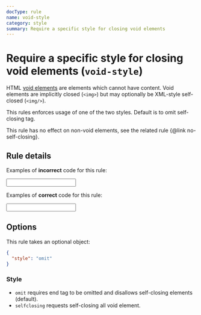 ```yaml
---
docType: rule
name: void-style
category: style
summary: Require a specific style for closing void elements
---
```


# Require a specific style for closing void elements (`void-style`)

HTML [void elements](https://www.w3.org/TR/html5/syntax.html#void-elements) are elements which cannot have content.
Void elements are implicitly closed (`<img>`) but may optionally be XML-style self-closed (`<img/>`).

This rules enforces usage of one of the two styles.
Default is to omit self-closing tag.

This rule has no effect on non-void elements, see the related rule {@link no-self-closing}.

## Rule details

Examples of **incorrect** code for this rule:

<validate name="incorrect" rules="void-style">
    <input/>
</validate>

Examples of **correct** code for this rule:

<validate name="correct" rules="void-style">
    <input>
</validate>

## Options

This rule takes an optional object:

```json
{
  "style": "omit"
}
```

### Style

- `omit` requires end tag to be omitted and disallows self-closing
  elements (default).
- `selfclosing` requests self-closing all void element.
